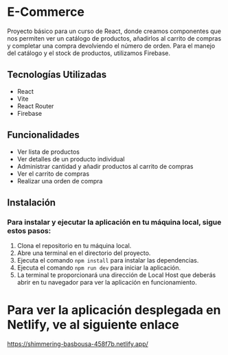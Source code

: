 # E-Commerce

Proyecto básico para un curso de React, donde creamos componentes que nos permiten ver un catálogo de productos,
añadirlos al carrito de compras y completar una compra devolviendo el número de orden. Para el manejo del catálogo y el stock de productos, utilizamos Firebase.

## Tecnologías Utilizadas

- React
- Vite
- React Router
- Firebase

## Funcionalidades

- Ver lista de productos
- Ver detalles de un producto individual
- Administrar cantidad y añadir productos al carrito de compras
- Ver el carrito de compras
- Realizar una orden de compra

## Instalación

### Para instalar y ejecutar la aplicación en tu máquina local, sigue estos pasos:

1. Clona el repositorio en tu máquina local.
2. Abre una terminal en el directorio del proyecto.
3. Ejecuta el comando `npm install` para instalar las dependencias.
4. Ejecuta el comando `npm run dev` para iniciar la aplicación.
5. La terminal te proporcionará una dirección de Local Host que deberás abrir en tu navegador para ver la aplicación en funcionamiento.



# Para ver la aplicación desplegada en Netlify, ve al siguiente enlace

https://shimmering-basbousa-458f7b.netlify.app/